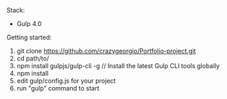 Stack:
 - Gulp 4.0
 
Getting started:

1. git clone https://github.com/crazygeorgio/Portfolio-project.git
2. cd path/to/
3. npm install gulpjs/gulp-cli -g  // Install the latest Gulp CLI tools globally
4. npm install
5. edit gulp/config.js for your project
6. run "gulp" command to start
